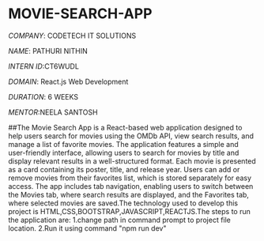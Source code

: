 # MOVIE-SEARCH-APP

*COMPANY*: CODETECH IT SOLUTIONS

*NAME*: PATHURI NITHIN

*INTERN ID*:CT6WUDL

*DOMAIN*: React.js Web Development

*DURATION*: 6 WEEKS

*MENTOR*:NEELA SANTOSH

##The Movie Search App is a React-based web application designed to help users search for movies using the OMDb API, view search results, and manage a list of favorite movies. The application features a simple and user-friendly interface, allowing users to search for movies by title and display relevant results in a well-structured format. Each movie is presented as a card containing its poster, title, and release year. Users can add or remove movies from their favorites list, which is stored separately for easy access.
The app includes tab navigation, enabling users to switch between the Movies tab, where search results are displayed, and the Favorites tab, where selected movies are saved.The technology used to develop this project is HTML,CSS,BOOTSTRAP,JAVASCRIPT,REACTJS.The steps to run the application are:
1.change path in command prompt to project file location.
2.Run it using command "npm run dev"

